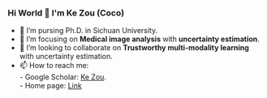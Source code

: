 ### Hi World 👋 I'm Ke Zou (Coco)

- 🔭 I’m pursing Ph.D. in Sichuan University.
- 🌱 I’m focusing on __Medical image analysis__ with __uncertainty estimation__.
- 👯 I’m looking to collaborate on __Trustworthy multi-modality learning__ with uncertainty estimation.
- 📫 How to reach me:  
      - Google Scholar: [Ke Zou](https://scholar.google.com/citations?user=fRvi7zkAAAAJ&hl=zh-CN).\
      - Home page: [Link](https://cocofeat.github.io/)
<!--
**Cocofeat/Cocofeat** is a ✨ _special_ ✨ repository because its `README.md` (this file) appears on your GitHub profile.
-->
